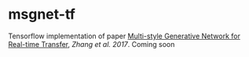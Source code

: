 # msgnet-tf
 Tensorflow implementation of paper [Multi-style Generative Network for Real-time Transfer](https://arxiv.org/pdf/1703.06953v2.pdf), *Zhang et al. 2017*.
Coming soon

